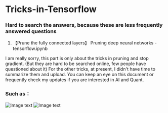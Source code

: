 # Tricks-in-Tensorflow 
### Hard to search the answers, because these are less frequently answered questions

1.  【Prune the fully connected layers】 Pruning deep neural networks - tensorflow.ipynb

I am really sorry, this part is only about the tricks in pruning and stop gradient. (But they are hard to be searched online, few people have questioned about it) For the other tricks, at present, I didn't have time to summarize them and upload. You can keep an eye on this document or frequently check my updates if you are interested in AI and Quant.

### Such as：
![Image text](https://github.com/ThuAlexFang/Tricks-in-Tensorflow/blob/master/fig/1.PNG)
![Image text](https://github.com/ThuAlexFang/Tricks-in-Tensorflow/blob/master/fig/2.PNG)
